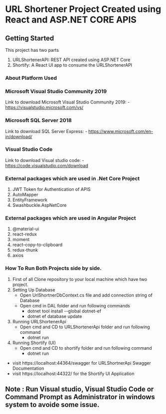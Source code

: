 
# URL Shortener Project Created using React and ASP.NET CORE APIS



## Getting Started

This project has two parts

1.	URLShortenerAPI: REST API created using ASP.NET Core
2.	Shortify: A React UI app to consume the URLShortenerAPI


### About Platform Used 

### Microsoft Visual Studio Community 2019<br>
Link to download Microsoft Visual Studio Community 2019: - https://visualstudio.microsoft.com/vs/ 

### Microsoft SQL Server 2018<br>
Link to download SQL Server Express: - https://www.microsoft.com/en-in/download/

### Visual Studio Code<br>
Link to download Visual studio code: - https://code.visualstudio.com/download 

### External packages which are used in .Net Core Project
1. JWT Token for Authentication of APIS
2. AutoMapper
3. EntityFramework
4. Swashbuckle.AspNetCore

### External packages which are used in Angular Project
1. @material-ui
2. react-redux
3. moment
4. react-copy-to-clipboard
5. redux-thunk
6. axios

### How To Run Both Projects side by side.
1. First of all Clone repository to your local machine which have two project.
2. Setting Up Database
   - Open UrlShortnerDbContext.cs file and add connection string of Database
   - Open cmd in DAL folder and run following commands
       - dotnet tool install --global dotnet-ef
       - dotnet ef database update
3. Running URLShortenerApi
   - Open cmd and CD to URLShortenerApi folder and run following command
       - dotnet run
4. Running Shortify (UI)
   - Open cmd and CD to shortify folder and run following command
       - dotnet run
- visit https://localhost:44364/swagger for URLShortnerApi Swagger Documentation
- visit https://localhost:44322/ for the Shortify UI Application

## Note : Run Visual studio, Visual Studio Code or Command Prompt as Administrator in windows system to avoide some issue.


